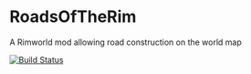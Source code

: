 # RoadsOfTheRim
A Rimworld mod allowing road construction on the world map

[![Build Status](https://github.com/LocoNeko/RoadsOfTheRim.svg?branch=master)](https://github.com/LocoNeko/RoadsOfTheRim)
